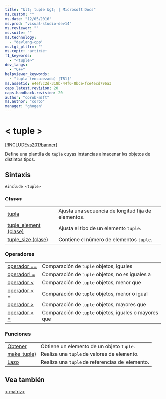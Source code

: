 ```yaml
---
title: "&lt; tuple &gt; | Microsoft Docs"
ms.custom: ""
ms.date: "12/05/2016"
ms.prod: "visual-studio-dev14"
ms.reviewer: ""
ms.suite: ""
ms.technology: 
  - "devlang-cpp"
ms.tgt_pltfrm: ""
ms.topic: "article"
f1_keywords: 
  - "<tuple>"
dev_langs: 
  - "C++"
helpviewer_keywords: 
  - "tupla (encabezado) [TR1]"
ms.assetid: e4ef5c2d-318b-44f6-8bce-fce4ecd796a3
caps.latest.revision: 20
caps.handback.revision: 20
author: "corob-msft"
ms.author: "corob"
manager: "ghogen"
---
```

# &lt; tuple &gt;
[!INCLUDE[vs2017banner](../assembler/inline/includes/vs2017banner.md)]

Define una plantilla de `tuple` cuyas instancias almacenar los objetos de distintos tipos.  
  
## <a name="syntax"></a>Sintaxis  
  
```  
#include <tuple>  
```  
  
### <a name="classes"></a>Clases  
  
|||  
|-|-|  
|[tupla](../standard-library/tuple-class.md)|Ajusta una secuencia de longitud fija de elementos.|  
|[tuple_element (clase)](../standard-library/tuple-element-class-tuple.md)|Ajusta el tipo de un elemento `tuple`.|  
|[tuple_size (clase)](../standard-library/tuple-size-class-tuple.md)|Contiene el número de elementos `tuple`.|  
  
### <a name="operators"></a>Operadores  
  
|||  
|-|-|  
|[operador ==](../Topic/%3Ctuple%3E%20operators.md#operator_eq_eq)|Comparación de `tuple` objetos, iguales|  
|[operador! =](../Topic/%3Ctuple%3E%20operators.md#operator_neq)|Comparación de `tuple` objetos, no es iguales a|  
|[operador <](../Topic/%3Ctuple%3E%20operators.md#operator_lt_)|Comparación de `tuple` objetos, menor que|  
|[operador < =](../Topic/%3Ctuple%3E%20operators.md#operator_lt__eq)|Comparación de `tuple` objetos, menor o igual|  
|[operador >](../Topic/%3Ctuple%3E%20operators.md#operator_gt_)|Comparación de `tuple` objetos, mayores que|  
|[operador > =](../Topic/%3Ctuple%3E%20operators.md#operator_gt__eq)|Comparación de `tuple` objetos, iguales o mayores que|  
  
### <a name="functions"></a>Funciones  
  
|||  
|-|-|  
|[Obtener](../Topic/%3Ctuple%3E%20functions.md#get_function)|Obtiene un elemento de un objeto `tuple`.|  
|[make_tuple)](../Topic/%3Ctuple%3E%20functions.md#make_tuple_function)|Realiza una `tuple` de valores de elemento.|  
|[Lazo](../Topic/%3Ctuple%3E%20functions.md#tie_function)|Realiza una `tuple` de referencias del elemento.|  
  
## <a name="see-also"></a>Vea también  
 [\< matriz>](../standard-library/array.md)

